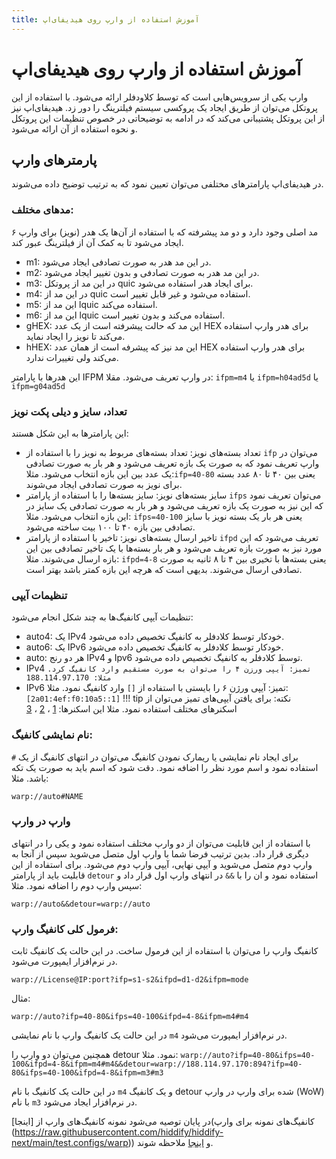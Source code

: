 ```yaml
---
title: آموزش استفاده از وارپ روی هیدیفای‌اپ
---
```


# آموزش استفاده از وارپ روی هیدیفای‌اپ
وارپ یکی از سرویس‌هایی است که توسط کلاودفلر ارائه می‌شود. با استفاده از این پروتکل می‌توان از طریق ایجاد یک پروکسی سیستم فیلترینگ را دور زد. هیدیفای‌اپ نیز از این پروتکل پشتیبانی می‌کند که در ادامه به توضیحاتی در خصوص تنظیمات این پروتکل و نحوه استفاده از آن ارائه می‌شود.

## پارمترهای وارپ
در هیدیفای‌اپ پارامترهای مختلفی می‌توان تعیین نمود که به ترتیب توضیح داده می‌شوند.

### مدهای مختلف:
۶ مد اصلی وجود دارد و دو مد پیشرفته که با استفاده از آن‌ها یک هدر (نویز) برای وارپ ایجاد می‌شود تا به کمک آن از فیلترینگ عبور کند.
- m1: در این مد هدر به صورت تصادفی ایجاد می‌شود.
- m2: در این مد هدر به صورت تصادفی و بدون تغییر ایجاد می‌شود.
- m3: در این مد از پروتکل quic برای ایجاد هدر استفاده می‌شود.
- m4: در این مد از quic استفاده می‌شود و غیر قابل تغییر است.
- m5: این مد از lquic استفاده می‌کند.
- m6: این مد از lquic استفاده می‌کند و بدون تغییر است.
- gHEX: این مد که حالت پیشرفته است از یک عدد HEX برای هدر وارپ استفاده می‌کند تا نویز را ایجاد نماید.
- hHEX: این مد نیز که پیشرفه است از همان عدد HEX برای هدر وارپ استفاده می‌کند ولی تغییرات ندارد.

این هدرها با پارامتر IFPM در وارپ تعریف می‌شود. مقلا: `ifpm=m4` یا `ifpm=h04ad5d` یا `ifpm=g04ad5d`

### تعداد، سایز و دیلی پکت نویز
این پارامترها به این شکل هستند:
- تعداد بسته‌های نویز: تعداد بسته‌های مربوط به نویز را با استفاده از `ifp` می‌توان در وارپ تعریف نمود که به صورت یک بازه تعریف می‌شود و هر بار به صورت تصادفی یک عدد بین این بازه انتخاب می‌شود. مثلا:`ifp=40-80` یعنی بین ۴۰ تا ۸۰ عدد بسته برای نویز به صورت تصادفی ایجاد می‌شوند.
- سایز بسته‌های نویز: سایز بسته‌ها را با استفاده از پارامتر `ifps` می‌توان تعریف نمود که این نیز به صورت یک بازه تعریف می‌شود و هر بار به صورت تصادفی یک سایز در این بازه انتخاب می‌شود. مثلا: `ifps=40-100` یعنی هر بار یک بسته نویز با سایز تصادفی بین بازه ۴۰ تا ۱۰۰ بیت ساخته می‌شود.
- تاخیر ارسال بسته‌های نویز: تاخیر با استفاده از پارامتر `ifpd` تعریف می‌شود که این مورد نیز به صورت بازه تعریف می‌شود و هر بار بسته‌ها با یک تاخیر تصادفی بین این بازه ارسال می‌شوند. مثلا: `ifpd=4-8` یعنی بسته‌ها با تخیری بین ۴ تا ۸ ثانیه به صورت تصادفی ارسال می‌شوند. بدیهی است که هرچه این بازه کمتر باشد بهتر است.

### تنظیمات آیپی
تنظیمات آیپی کانفیگ‌ها به چند شکل انجام می‌شود:
- auto4: یک IPv4 خودکار توسط کلادفلر به کانفیگ تخصیص داده می‌شود.
- auto6: یک IPv6 خودکار توسط کلادفلر به کانفیگ تخصیص داده می‌شود.
- auto: هر دو رنج IPv4 و Ipv6 توسط کلادفلر به کانفیگ تخصیص داده می‌شود.
- IPv4 `تمیز: آیپی ورزن ۴ را می‌توان به صورت مستقیم وارد کانفیگ کرد. مثلا: 188.114.97.170`
- IPv6 تمیز: آیپی ورژن ۶ را بایستی با استفاده از `[]` وارد کانفیگ نمود. مثلا: `[2a01:4ef:f0:10a5::1]`
  !!! tip نکته:
     برای یافتن آیپی‌های تمیز می‌توان از اسکنرهای مختلف استفاده نمود. مثلا این اسکنرها: [1](https://github.com/MortezaBashsiz/CFScanner) ، [2](https://github.com/azavaxhuman/Quick_Warp_on_Warp) ، [3](https://github.com/Ptechgithub/warp)

### نام نمایشی کانفیگ:
برای ایجاد نام نمایشی یا ریمارک نمودن کانفیگ می‌توان در انتهای کانفیگ از یک `#‍` استفاده نمود و اسم مورد نظر را اضافه نمود. دقت شود که اسم باید به صورت یک تکه باشد. مثلا:

`warp://auto#NAME`
 ### وارپ در وارپ
 با استفاده از این قابلیت می‌توان از دو وارپ مختلف استفاده نمود و یکی را در انتهای دیگری قرار داد. بدین ترتیب فرضا شما با وارپ اول متصل می‌شوید سپس از آنجا به وارپ دوم متصل می‌شوید و آیپی نهایی، آیپی وارپ دوم می‌شود. برای استفاده از این قابلیت باید از پارامتر `detour` استفاده نمود و ان را با `&&` در انتهای وارپ اول قرار داد و سپس وارپ دوم را اضافه نمود. مثلا:
  
`warp://auto&&detour=warp://auto`
### فرمول کلی کانفیگ وارپ:
کانفیگ وارپ را می‌توان با استفاده از این فرمول ساخت. در این حالت یک کانفیگ ثابت در نرم‌افزار ایمپورت می‌شود.

`warp://License@IP:port?ifp=s1-s2&ifpd=d1-d2&ifpm=mode`

مثال:

`warp://auto?ifp=40-80&ifps=40-100&ifpd=4-8&ifpm=m4#m4`

در این حالت یک کانفیگ وارپ با نام نمایشی `m4` در نرم‌افزار ایمپورت می‌شود.

همچنین می‌توان دو وارپ را detour نمود. مثلا:
`warp://auto?ifp=40-80&ifps=40-100&ifpd=4-8&ifpm=m4#m4&&detour=warp://188.114.97.170:894?ifp=40-80&ifps=40-100&ifpd=4-8&ifpm=m3#m3`

در این حالت یک کانفیگ با نام `m4` و یک کانفیگ detour شده برای وارپ در وارپ (WoW) با نام `m3` در نرم‌افزار ایجاد می‌شود.

در پایان توصیه می‌شود نمونه کانفیگ‌های وارپ از [اینجا](کانفیگ‌های نمونه برای وارپ (https://raw.githubusercontent.com/hiddify/hiddify-next/main/test.configs/warp)) و [اینجا](https://raw.githubusercontent.com/hiddify/hiddify-next/main/test.configs/warp2) ملاحظه شوند.
  
